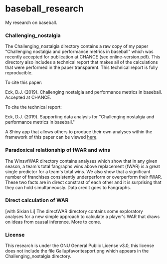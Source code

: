 # baseball_research

My research on baseball.  


### Challenging_nostalgia

The Challenging_nostalgia directory contains a raw copy of my paper 
"Challenging nostalgia and performance metrics in baseball" which was recently 
accepted for publication at CHANCE (see online-version.pdf).  This directory 
also includes a technical report that makes all of the calculations that were 
performed in the paper transparent.  This technical report is fully reproducible.  

To cite this paper:

  Eck, D.J. (2019). Challenging nostalgia and performance metrics in baseball.
  Accepted at CHANCE.

To cite the technical report:

  Eck, D.J. (2019).  Supporting data analysis for "Challenging nostalgia and 
  performance metrics in baseball."
  
A Shiny app that allows others to produce their own analyses within the framework of 
this paper can be viewed [here](https://deck13.shinyapps.io/challenging_baseball_nostalgia/).


### Paradoxical relationship of fWAR and wins

The WinsvfWAR directory contains analyses which show that in any given season, a team's 
total fangraphs wins above replacement (fWAR) is a great single predictor for a team's 
total wins. We also show that a significant number of franchises consistently 
underperform or overperform their fWAR. These two facts are in direct constrast of each 
other and it is surprising that they can hold simultaneously. Data credit goes to 
Fangraphs.

### Direct calculation of WAR

[with Sixian Li] The directWAR directory contains some exploratory analyses for a new 
simple approach to calculate a player's WAR that draws on ideas from causal inference. 
More to come.


### License

This research is under the GNU General Public License v3.0, this license does 
not include the file Gallupfavoritesport.png which appears in the 
Challenging_nostalgia directory.

